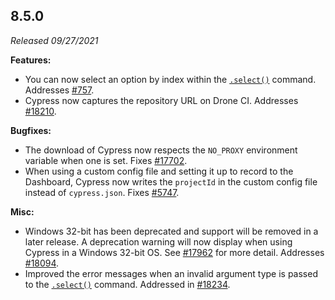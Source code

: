 ## 8.5.0

_Released 09/27/2021_

**Features:**

- You can now select an option by index within the
  [`.select()`](/api/commands/select) command. Addresses
  [#757](https://github.com/cypress-io/cypress/issues/757).
- Cypress now captures the repository URL on Drone CI. Addresses
  [#18210](https://github.com/cypress-io/cypress/issues/18210).

**Bugfixes:**

- The download of Cypress now respects the `NO_PROXY` environment variable when
  one is set. Fixes
  [#17702](https://github.com/cypress-io/cypress/issues/17702).
- When using a custom config file and setting it up to record to the Dashboard,
  Cypress now writes the `projectId` in the custom config file instead of
  `cypress.json`. Fixes
  [#5747](https://github.com/cypress-io/cypress/issues/5747).

**Misc:**

- Windows 32-bit has been deprecated and support will be removed in a later
  release. A deprecation warning will now display when using Cypress in a
  Windows 32-bit OS. See
  [#17962](https://github.com/cypress-io/cypress/issues/17962) for more detail.
  Addresses [#18094](https://github.com/cypress-io/cypress/issues/18094).
- Improved the error messages when an invalid argument type is passed to the [`.select()`](/api/commands/select) command. Addressed in [#18234](https://github.com/cypress-io/cypress/pull/18234).
